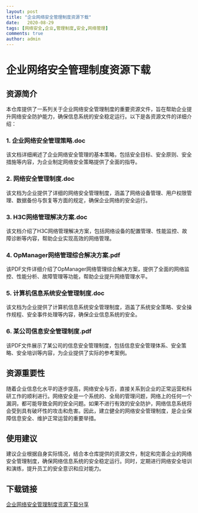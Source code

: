 ```yaml
---
layout: post
title: "企业网络安全管理制度资源下载"
date:   2020-08-29
tags: [网络安全,企业,管理制度,安全,网络管理]
comments: true
author: admin
---
```

# 企业网络安全管理制度资源下载

## 资源简介

本仓库提供了一系列关于企业网络安全管理制度的重要资源文件，旨在帮助企业提升网络安全防护能力，确保信息系统的安全稳定运行。以下是各资源文件的详细介绍：

### 1. 企业网络安全管理策略.doc
该文档详细阐述了企业网络安全管理的基本策略，包括安全目标、安全原则、安全措施等内容，为企业制定网络安全策略提供了全面的指导。

### 2. 网络安全管理制度.doc
该文档为企业提供了详细的网络安全管理制度，涵盖了网络设备管理、用户权限管理、数据备份与恢复等方面的规定，确保企业网络的安全运行。

### 3. H3C网络管理解决方案.doc
该文档介绍了H3C网络管理解决方案，包括网络设备的配置管理、性能监控、故障诊断等内容，帮助企业实现高效的网络管理。

### 4. OpManager网络管理综合解决方案.pdf
该PDF文件详细介绍了OpManager网络管理综合解决方案，提供了全面的网络监控、性能分析、故障管理等功能，帮助企业提升网络管理水平。

### 5. 计算机信息系统安全管理制度.doc
该文档为企业提供了计算机信息系统安全管理制度，涵盖了系统安全策略、安全操作规程、安全事件处理等内容，确保企业信息系统的安全。

### 6. 某公司信息安全管理制度.pdf
该PDF文件展示了某公司的信息安全管理制度，包括信息安全管理体系、安全策略、安全培训等内容，为企业提供了实际的参考案例。

## 资源重要性

随着企业信息化水平的逐步提高，网络安全与否，直接关系到企业的正常运营和科研工作的顺利进行。网络安全是一个系统的、全局的管理问题，网络上的任何一个漏洞，都可能导致全网的安全问题。如果不进行有效的安全防护，网络信息系统将会受到具有破坏性的攻击和危害。因此，建立健全的网络安全管理制度，是企业保障信息安全、维护正常运营的重要举措。

## 使用建议

建议企业根据自身实际情况，结合本仓库提供的资源文件，制定和完善企业的网络安全管理制度，确保网络信息系统的安全稳定运行。同时，定期进行网络安全培训和演练，提升员工的安全意识和应对能力。

## 下载链接

[企业网络安全管理制度资源下载分享](https://pan.quark.cn/s/b0e9cd7ee84e)